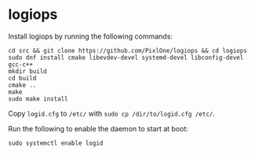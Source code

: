 # logiops

Install logiops by running the following commands:

```
cd src && git clone https://github.com/PixlOne/logiops && cd logiops
sudo dnf install cmake libevdev-devel systemd-devel libconfig-devel gcc-c++
mkdir build
cd build
cmake ..
make
sudo make install
```

Copy `logid.cfg` to `/etc/` with `sudo cp /dir/to/logid.cfg /etc/`.

Run the following to enable the daemon to start at boot:

```
sudo systemctl enable logid
```
